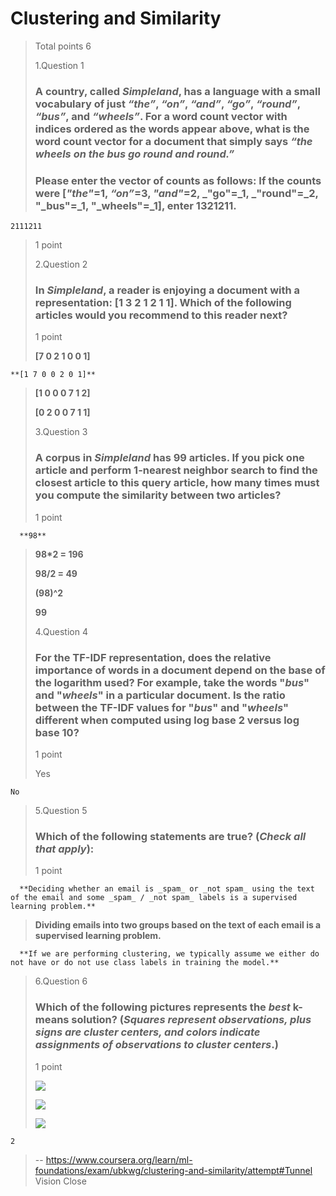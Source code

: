 # Clustering and Similarity
> 
> Total points 6
> 
>  1.Question 1
> 
> ### A country, called _Simpleland_, has a language with a small vocabulary of just _“the”_, _“on”_, _“and”_, _“go”_, _“round”_, _“bus”_, and _“wheels”_. For a word count vector with indices ordered as the words appear above, what is the word count vector for a document that simply says _“the wheels on the bus go round and round.”_
> 
> ### Please enter the vector of counts as follows: If the counts were [_"the"_=1, _“on”_=3, _"and"_=2, _"go"=_1, _"round"=_2, "_bus"=_1, "_wheels"=_1], enter 1321211.
> 

    2111211
> 1 point 
> 
>  2.Question 2
> 
> ### In _Simpleland_, a reader is enjoying a document with a representation: [1 3 2 1 2 1 1]. Which of the following articles would you recommend to this reader next?
> 
> 1 point 
> 
>  **[7 0 2 1 0 0 1]** 
> 

    **[1 7 0 0 2 0 1]** 
> 
>  **[1 0 0 0 7 1 2]** 
> 
>  **[0 2 0 0 7 1 1]** 
> 
>  3.Question 3
> 
> ### A corpus in _Simpleland_ has 99 articles. If you pick one article and perform **1-nearest neighbor search** to find the closest article to this query article, how many times must you compute the similarity between two articles?
> 
> 1 point 
> 

      **98** 
> 
>  **98*2 = 196** 
> 
>  **98/2 = 49** 
> 
>  **(98)^2** 
> 
>  **99** 
> 
>  4.Question 4
> 
> ### For the TF-IDF representation, does the relative importance of words in a document depend on the base of the logarithm used? For example, take the words "_bus_" and "_wheels_" in a particular document. Is the ratio between the TF-IDF values for "_bus_" and "_wheels_" different when computed using log base 2 versus log base 10?
> 
> 1 point 
> 
>  Yes 
> 

    No 
> 
>  5.Question 5
> 
> ### Which of the following statements are **true?** (_Check all that apply_):
> 
> 1 point 
> 

      **Deciding whether an email is _spam_ or _not spam_ using the text of the email and some _spam_ / _not spam_ labels is a supervised learning problem.** 
> 
>  **Dividing emails into two groups based on the text of each email is a supervised learning problem.** 
> 

      **If we are performing clustering, we typically assume we either do not have or do not use class labels in training the model.** 
> 
>  6.Question 6
> 
> ### Which of the following pictures represents the **_best_** k-means solution? (_Squares represent observations, plus signs are cluster centers, and colors indicate assignments of observations to cluster centers_.)
> 
> 1 point 
> 
>  ![](https://d3c33hcgiwev3.cloudfront.net/imageAssetProxy.v1/7xfZwlvUEeWhtQ48PjS6Pw_dc04a86c61327011232ba029923cc6a5_Clust5a.png?expiry=1595548800000&hmac=JX8G5FZiRxPceyiKPlpkxhjmxVvOZmFspvwDlGUw8Vs) 
> 
>  ![](https://d3c33hcgiwev3.cloudfront.net/imageAssetProxy.v1/AW6FxVvVEeWzLwrzeFOkAw_3e7caa843845e525f9275753265c0900_Clust5b.png?expiry=1595548800000&hmac=01nRIQQX5aZ-vkPBKDLECLAg0nySm6c49QflsxGD-Ak) 
> 
>  ![](https://d3c33hcgiwev3.cloudfront.net/imageAssetProxy.v1/DgUts1vVEeWhtQ48PjS6Pw_42c5de5cdd81069ab89feb8ab852f8c3_Clust5c.png?expiry=1595548800000&hmac=jfbZciIKDYwg7aUui0mE1Lc6m4swrsg0GQwzscwGao0)
>

    2
> -- https://www.coursera.org/learn/ml-foundations/exam/ubkwg/clustering-and-similarity/attempt#Tunnel Vision Close
